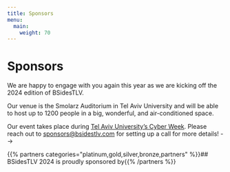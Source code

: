 ```yaml
---
title: Sponsors
menu:
  main:
    weight: 70
---
```


# Sponsors

We are happy to engage with you again this year as we are kicking off the 2024 edition of BSidesTLV.

Our venue is the Smolarz Auditorium in Tel Aviv University and will be able to host up to 1200 people in a big, wonderful, and air-conditioned space.

Our event takes place during [Tel Aviv University’s Cyber Week](https://cyberweektau.com/).
Please reach out to [sponsors@bsidestlv.com](mailto:sponsors@bsidestlv.com) for setting up a call for more details! -->

{{% partners categories="platinum,gold,silver,bronze,partners" %}}## BSidesTLV 2024 is proudly sponsored by{{% /partners %}} 
